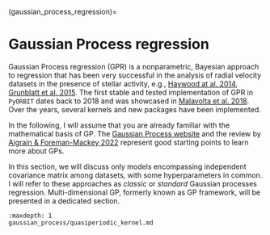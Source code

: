 (gaussian_process_regression)=

# Gaussian Process regression

Gaussian Process regression (GPR) is a nonparametric, Bayesian approach to regression that has been very successful in the analysis of radial velocity datasets in the presence of stellar activity, e.g., [Haywood at al. 2014](https://ui.adsabs.harvard.edu/abs/2014MNRAS.443.2517H/abstract),  [Grunblatt et al. 2015](https://ui.adsabs.harvard.edu/abs/2015ApJ...808..127G/abstract). The first stable and tested implementation of GPR in `PyORBIT` dates back to 2018 and was showcased in [Malavolta et al. 2018](https://ui.adsabs.harvard.edu/abs/2018AJ....155..107M/abstract). Over the years, several kernels and new packages have been implemented.

In the following, I will assume that you are already familiar with the mathematical basis of GP. The [Gaussian Process website](https://gaussianprocess.org/) and the review by [Aigrain & Foreman-Mackey 2022](https://ui.adsabs.harvard.edu/abs/2023ARA%26A..61..329A/abstract) represent good starting points to learn more about GPs.

In this section, we will discuss only models encompassing independent covariance matrix among datasets, with some hyperparameters in common. I will refer to these approaches as *classic* or *standard* Gaussian processes regression. Multi-dimensional GP, formerly known as GP framework, will be presented in a dedicated section.

```{toctree}
:maxdepth: 1
gaussian_process/quasiperiodic_kernel.md
```
